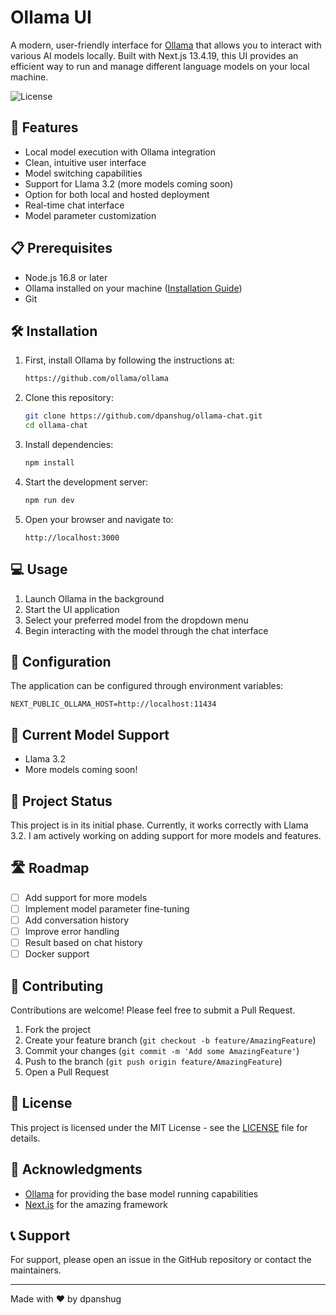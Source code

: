 # Ollama UI

A modern, user-friendly interface for [Ollama](https://github.com/ollama/ollama) that allows you to interact with various AI models locally. Built with Next.js 13.4.19, this UI provides an efficient way to run and manage different language models on your local machine.

<!-- ![Version](https://img.shields.io/badge/version-0.1.0-blue.svg) -->

![License](https://img.shields.io/badge/license-MIT-green.svg)

## 🚀 Features

- Local model execution with Ollama integration
- Clean, intuitive user interface
- Model switching capabilities
- Support for Llama 3.2 (more models coming soon)
- Option for both local and hosted deployment
- Real-time chat interface
- Model parameter customization

## 📋 Prerequisites

- Node.js 16.8 or later
- Ollama installed on your machine ([Installation Guide](https://github.com/ollama/ollama))
- Git

## 🛠️ Installation

1. First, install Ollama by following the instructions at:

   ```bash
   https://github.com/ollama/ollama
   ```

2. Clone this repository:

   ```bash
   git clone https://github.com/dpanshug/ollama-chat.git
   cd ollama-chat
   ```

3. Install dependencies:

   ```bash
   npm install
   ```

4. Start the development server:

   ```bash
   npm run dev
   ```

5. Open your browser and navigate to:
   ```
   http://localhost:3000
   ```

## 💻 Usage

1. Launch Ollama in the background
2. Start the UI application
3. Select your preferred model from the dropdown menu
4. Begin interacting with the model through the chat interface

## 🔧 Configuration

The application can be configured through environment variables:

```env
NEXT_PUBLIC_OLLAMA_HOST=http://localhost:11434
```

## 🌟 Current Model Support

- Llama 3.2
- More models coming soon!

## 🚧 Project Status

This project is in its initial phase. Currently, it works correctly with Llama 3.2. I am actively working on adding support for more models and features.

## 🛣️ Roadmap

- [ ] Add support for more models
- [ ] Implement model parameter fine-tuning
- [ ] Add conversation history
- [ ] Improve error handling
- [ ] Result based on chat history
- [ ] Docker support

## 🤝 Contributing

Contributions are welcome! Please feel free to submit a Pull Request.

1. Fork the project
2. Create your feature branch (`git checkout -b feature/AmazingFeature`)
3. Commit your changes (`git commit -m 'Add some AmazingFeature'`)
4. Push to the branch (`git push origin feature/AmazingFeature`)
5. Open a Pull Request

## 📝 License

This project is licensed under the MIT License - see the [LICENSE](LICENSE) file for details.

## 🙏 Acknowledgments

- [Ollama](https://github.com/ollama/ollama) for providing the base model running capabilities
- [Next.js](https://nextjs.org/) for the amazing framework

## 📞 Support

For support, please open an issue in the GitHub repository or contact the maintainers.

---

Made with ❤️ by dpanshug
